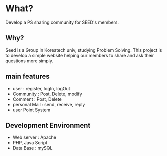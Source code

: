 # What?
Develop a PS sharing community for SEED's members. 

## Why?
Seed is a Group in Koreatech univ, studying Problem Solving.
This project is to develop a simple website helping our members to share and ask their questions more simply.

## main features
- user : register, logIn, logOut
- Community : Post, Delete, modify
- Comment : Post, Delete
- personal Mail : send, receive, reply
- user Point System

## Development Environment
- Web server : Apache
- PHP, Java Script
- Data Base : mySQL
